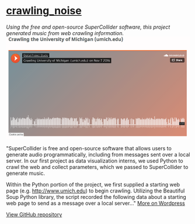 # [crawling_noise](https://github.com/clarkdatalabs/crawling_noise)
*Using the free and open-source SuperCollider software, this project generated music from web crawling information.*
![alt text](images/crawlingsample.png "Screenshot of audio output")


"SuperCollider is free and open-source software that allows users to generate audio programmatically, including from messages sent over a local server. In our first project as data visualization interns, we used Python to crawl the web and collect parameters, which we passed to SuperCollider to generate music.

Within the Python portion of the project, we first supplied a starting web page (e.g. http://www.umich.edu) to begin crawling. Utilizing the Beautiful Soup Python library, the script recorded the following data about a starting web page to send as a message over a local server..." [More on Wordpress](https://digitalprojectstudio.wordpress.com/2016/11/11/listening-to-the-web-crawl-making-music-out-of-web-crawling-data-using-supercollider/#more-2518)

[View GitHub repository](https://github.com/clarkdatalabs/crawling_noise)

